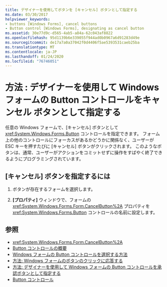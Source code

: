 ```yaml
---
title: デザイナーを使用してボタンを [キャンセル] ボタンとして指定する
ms.date: 03/30/2017
helpviewer_keywords:
- buttons [Windows Forms], cancel buttons
- Button control [Windows Forms], designating as cancel button
ms.assetid: 30e77d9c-d565-4ab5-a84a-62c043af8822
ms.openlocfilehash: 95d1139b6e339055f944ad0b0967a6d91283d49e
ms.sourcegitcommit: de17a7a0a37042f0d4406f5ae5393531caeb25ba
ms.translationtype: MT
ms.contentlocale: ja-JP
ms.lasthandoff: 01/24/2020
ms.locfileid: "76746051"
---
```

# <a name="how-to-designate-a-windows-forms-button-as-the-cancel-button-using-the-designer"></a>方法 : デザイナーを使用して Windows フォームの Button コントロールをキャンセル ボタンとして指定する
任意の Windows フォームで、[キャンセル] ボタンとして <xref:System.Windows.Forms.Button> コントロールを指定できます。 フォーム上の他のコントロールにフォーカスがあるかどうかに関係なく、ユーザーが ESC キーを押すたびに [キャンセル] ボタンがクリックされます。 このようなボタンは、通常、ユーザーがアクションをコミットせずに操作をすばやく終了できるようにプログラミングされています。

## <a name="to-designate-the-cancel-button"></a>[キャンセル] ボタンを指定するには

1. ボタンが存在するフォームを選択します。

2. **[プロパティ]** ウィンドウで、フォームの <xref:System.Windows.Forms.Form.CancelButton%2A> プロパティを <xref:System.Windows.Forms.Button> コントロールの名前に設定します。

## <a name="see-also"></a>参照

- <xref:System.Windows.Forms.Form.CancelButton%2A>
- [Button コントロールの概要](button-control-overview-windows-forms.md)
- [Windows フォームの Button コントロールを選択する方法](ways-to-select-a-windows-forms-button-control.md)
- [方法: Windows フォームのボタンのクリックに応答する](how-to-respond-to-windows-forms-button-clicks.md)
- [方法: デザイナーを使用して Windows フォームの Button コントロールを承認ボタンとして指定する](designate-a-wf-button-as-the-accept-button-using-the-designer.md)
- [Button コントロール](button-control-windows-forms.md)
